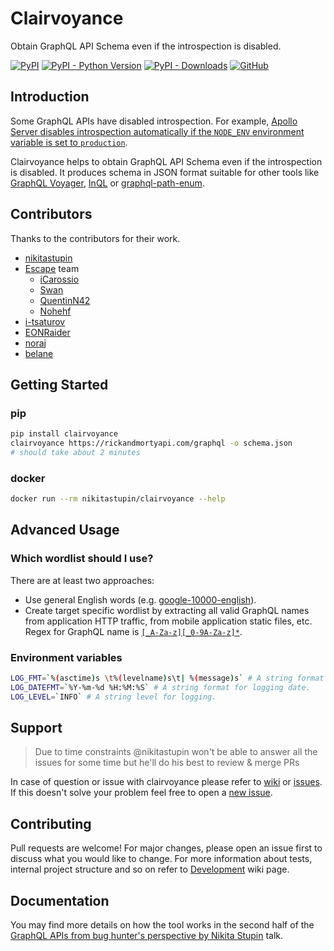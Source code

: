 # Clairvoyance

Obtain GraphQL API Schema even if the introspection is disabled.

[![PyPI](https://img.shields.io/pypi/v/clairvoyance)](https://pypi.org/project/clairvoyance/)
[![PyPI - Python Version](https://img.shields.io/pypi/pyversions/clairvoyance)](https://pypi.org/project/clairvoyance/)
[![PyPI - Downloads](https://img.shields.io/pypi/dm/clairvoyance)](https://pypi.org/project/clairvoyance/)
[![GitHub](https://img.shields.io/github/license/nikitastupin/clairvoyance)](https://github.com/nikitastupin/clairvoyance/blob/main/LICENSE)

## Introduction

Some GraphQL APIs have disabled introspection. For example, [Apollo Server disables introspection automatically if the `NODE_ENV` environment variable is set to `production`](https://www.apollographql.com/docs/tutorial/schema/#explore-your-schema).

Clairvoyance helps to obtain GraphQL API Schema even if the introspection is disabled. It produces schema in JSON format suitable for other tools like [GraphQL Voyager](https://github.com/APIs-guru/graphql-voyager), [InQL](https://github.com/doyensec/inql) or [graphql-path-enum](https://gitlab.com/dee-see/graphql-path-enum).

## Contributors

Thanks to the contributors for their work.

- [nikitastupin](https://github.com/nikitastupin)
- [Escape](https://escape.tech) team
  - [iCarossio](https://github.com/iCarossio)
  - [Swan](https://github.com/c3b5aw)
  - [QuentinN42](https://github.com/QuentinN42)
  - [Nohehf](https://github.com/Nohehf)
- [i-tsaturov](https://github.com/i-tsaturov)
- [EONRaider](https://github.com/EONRaider)
- [noraj](https://github.com/noraj)
- [belane](https://github.com/belane)

## Getting Started

### pip

```bash
pip install clairvoyance
clairvoyance https://rickandmortyapi.com/graphql -o schema.json
# should take about 2 minutes
```

### docker

```bash
docker run --rm nikitastupin/clairvoyance --help
```

## Advanced Usage

### Which wordlist should I use?

There are at least two approaches:

- Use general English words (e.g. [google-10000-english](https://github.com/first20hours/google-10000-english)).
- Create target specific wordlist by extracting all valid GraphQL names from application HTTP traffic, from mobile application static files, etc. Regex for GraphQL name is [`[_A-Za-z][_0-9A-Za-z]*`](http://spec.graphql.org/June2018/#sec-Names).

### Environment variables

```bash
LOG_FMT=`%(asctime)s \t%(levelname)s\t| %(message)s` # A string format for logging.
LOG_DATEFMT=`%Y-%m-%d %H:%M:%S` # A string format for logging date.
LOG_LEVEL=`INFO` # A string level for logging.
```

## Support

> Due to time constraints @nikitastupin won't be able to answer all the issues for some time but he'll do his best to review & merge PRs

In case of question or issue with clairvoyance please refer to [wiki](https://github.com/nikitastupin/clairvoyance/wiki) or [issues](https://github.com/nikitastupin/clairvoyance/issues). If this doesn't solve your problem feel free to open a [new issue](https://github.com/nikitastupin/clairvoyance/issues/new).

## Contributing

Pull requests are welcome! For major changes, please open an issue first to discuss what you would like to change. For more information about tests, internal project structure and so on refer to [Development](https://github.com/nikitastupin/clairvoyance/wiki/Development) wiki page.

## Documentation

You may find more details on how the tool works in the second half of the [GraphQL APIs from bug hunter's perspective by Nikita Stupin](https://youtu.be/nPB8o0cSnvM) talk.
